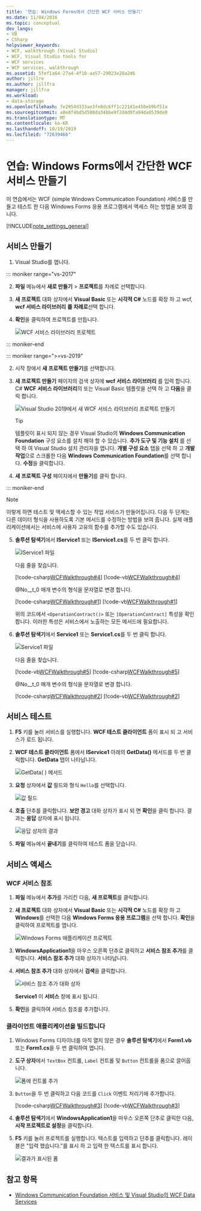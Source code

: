```yaml
---
title: '연습: Windows Forms에서 간단한 WCF 서비스 만들기'
ms.date: 11/04/2016
ms.topic: conceptual
dev_langs:
- VB
- CSharp
helpviewer_keywords:
- WCF, walkthrough [Visual Studio]
- WCF, Visual Studio tools for
- WCF services
- WCF services, walkthrough
ms.assetid: 5fef1a64-27a4-4f10-aa57-29023e28a2d6
author: jillre
ms.author: jillfra
manager: jillfra
ms.workload:
- data-storage
ms.openlocfilehash: 7e2954d333ae3fe0dc6ff1c221d1e450eb9bf51a
ms.sourcegitcommit: a8e8f4bd5d508da34bbe9f2d4d9fa94da0539de0
ms.translationtype: MT
ms.contentlocale: ko-KR
ms.lasthandoff: 10/19/2019
ms.locfileid: "72639466"
---
```

# <a name="walkthrough-create-a-simple-wcf-service-in-windows-forms"></a>연습: Windows Forms에서 간단한 WCF 서비스 만들기

이 연습에서는 WCF (simple Windows Communication Foundation) 서비스를 만들고 테스트 한 다음 Windows Forms 응용 프로그램에서 액세스 하는 방법을 보여 줍니다.

[!INCLUDE[note_settings_general](../data-tools/includes/note_settings_general_md.md)]

## <a name="create-a-service"></a>서비스 만들기

1. Visual Studio를 엽니다.

::: moniker range="vs-2017"

2. **파일** 메뉴에서 **새로 만들기** > **프로젝트**를 차례로 선택합니다.

3. **새 프로젝트** 대화 상자에서 **Visual Basic** 또는 **시각적 C#**  노드를 확장 하 고 wcf, **wcf 서비스 라이브러리** **를 차례로**선택 합니다.

4. **확인**을 클릭하여 프로젝트를 만듭니다.

   ![WCF 서비스 라이브러리 프로젝트](../data-tools/media/wcf1.png)

::: moniker-end

::: moniker range=">=vs-2019"

2. 시작 창에서 **새 프로젝트 만들기**를 선택합니다.

3. **새 프로젝트 만들기** 페이지의 검색 상자에 **wcf 서비스 라이브러리** 를 입력 합니다. C# **WCF 서비스 라이브러리**의 또는 Visual Basic 템플릿을 선택 하 고 **다음**을 클릭 합니다.

   ![Visual Studio 2019에서 새 WCF 서비스 라이브러리 프로젝트 만들기](media/vs-2019/create-new-wcf-service-library.png)

   > [!TIP]
   > 템플릿이 표시 되지 않는 경우 Visual Studio의 **Windows Communication Foundation** 구성 요소를 설치 해야 할 수 있습니다. **추가 도구 및 기능 설치** 를 선택 하 여 Visual Studio 설치 관리자을 엽니다. **개별 구성 요소** 탭을 선택 하 고 **개발 작업**으로 스크롤한 다음 **Windows Communication Foundation**를 선택 합니다. **수정**을 클릭합니다.

4. **새 프로젝트 구성** 페이지에서 **만들기**를 클릭 합니다.

::: moniker-end

   > [!NOTE]
   > 이렇게 하면 테스트 및 액세스할 수 있는 작업 서비스가 만들어집니다. 다음 두 단계는 다른 데이터 형식을 사용하도록 기본 메서드를 수정하는 방법을 보여 줍니다. 실제 애플리케이션에서는 서비스에 사용자 고유의 함수를 추가할 수도 있습니다.

5. **솔루션 탐색기**에서 **IService1** 또는 **IService1.cs**를 두 번 클릭 합니다.

   ![IService1 파일](../data-tools/media/wcf2.png)

   다음 줄을 찾습니다.

   [!code-csharp[WCFWalkthrough#4](../data-tools/codesnippet/CSharp/walkthrough-creating-a-simple-wcf-service-in-windows-forms_1.cs)]
   [!code-vb[WCFWalkthrough#4](../data-tools/codesnippet/VisualBasic/walkthrough-creating-a-simple-wcf-service-in-windows-forms_1.vb)]

   @No__t_0 매개 변수의 형식을 문자열로 변경 합니다.

   [!code-csharp[WCFWalkthrough#1](../data-tools/codesnippet/CSharp/walkthrough-creating-a-simple-wcf-service-in-windows-forms_2.cs)]
   [!code-vb[WCFWalkthrough#1](../data-tools/codesnippet/VisualBasic/walkthrough-creating-a-simple-wcf-service-in-windows-forms_2.vb)]

   위의 코드에서 `<OperationContract()>` 또는 `[OperationContract]` 특성을 확인합니다. 이러한 특성은 서비스에서 노출하는 모든 메서드에 필요합니다.

6. **솔루션 탐색기**에서 **Service1** 또는 **Service1.cs**를 두 번 클릭 합니다.

   ![Service1 파일](../data-tools/media/wcf3.png)

   다음 줄을 찾습니다.

   [!code-vb[WCFWalkthrough#5](../data-tools/codesnippet/VisualBasic/walkthrough-creating-a-simple-wcf-service-in-windows-forms_3.vb)]
   [!code-csharp[WCFWalkthrough#5](../data-tools/codesnippet/CSharp/walkthrough-creating-a-simple-wcf-service-in-windows-forms_3.cs)]

   @No__t_0 매개 변수의 형식을 문자열로 변경 합니다.

   [!code-csharp[WCFWalkthrough#2](../data-tools/codesnippet/CSharp/walkthrough-creating-a-simple-wcf-service-in-windows-forms_4.cs)]
   [!code-vb[WCFWalkthrough#2](../data-tools/codesnippet/VisualBasic/walkthrough-creating-a-simple-wcf-service-in-windows-forms_4.vb)]

## <a name="test-the-service"></a>서비스 테스트

1. **F5** 키를 눌러 서비스를 실행합니다. **WCF 테스트 클라이언트** 폼이 표시 되 고 서비스가 로드 됩니다.

2. **WCF 테스트 클라이언트** 폼에서 **IService1** 아래의 **GetData()** 메서드를 두 번 클릭합니다. **GetData** 탭이 나타납니다.

     ![GetData&#40; &#41; 메서드](../data-tools/media/wcf4.png)

3. **요청** 상자에서 **값** 필드와 형식 `Hello`를 선택합니다.

     ![값 필드](../data-tools/media/wcf5.png)

4. **호출** 단추를 클릭합니다. **보안 경고** 대화 상자가 표시 되 면 **확인**을 클릭 합니다. 결과는 **응답** 상자에 표시 됩니다.

     ![응답 상자의 결과](../data-tools/media/wcf6.png)

5. **파일** 메뉴에서 **끝내기**를 클릭하여 테스트 폼을 닫습니다.

## <a name="access-the-service"></a>서비스 액세스

### <a name="reference-the-wcf-service"></a>WCF 서비스 참조

1. **파일** 메뉴에서 **추가**를 가리킨 다음, **새 프로젝트**를 클릭합니다.

2. **새 프로젝트** 대화 상자에서 **Visual Basic** 또는 **시각적 C#**  노드를 확장 하 고 **Windows**를 선택한 다음 **Windows Forms 응용 프로그램**을 선택 합니다. **확인**을 클릭하여 프로젝트를 엽니다.

     ![Windows Forms 애플리케이션 프로젝트](../data-tools/media/wcf7.png)

3. **WindowsApplication1**을 마우스 오른쪽 단추로 클릭하고 **서비스 참조 추가**를 클릭합니다. **서비스 참조 추가** 대화 상자가 나타납니다.

4. **서비스 참조 추가** 대화 상자에서 **검색**을 클릭합니다.

     ![서비스 참조 추가 대화 상자](../data-tools/media/wcf8.png)

     **Service1** 이 **서비스** 창에 표시 됩니다.

5. **확인**을 클릭하여 서비스 참조를 추가합니다.

### <a name="build-a-client-application"></a>클라이언트 애플리케이션을 빌드합니다

1. Windows Forms 디자이너를 아직 열지 않은 경우 **솔루션 탐색기**에서 **Form1.vb** 또는 **Form1.cs**을 두 번 클릭하여 엽니다.

2. **도구 상자**에서 `TextBox` 컨트롤, `Label` 컨트롤 및 `Button` 컨트롤을 폼으로 끌어옵니다.

     ![폼에 컨트롤 추가](../data-tools/media/wcf9.png)

3. `Button`을 두 번 클릭하고 다음 코드를 `Click` 이벤트 처리기에 추가합니다.

     [!code-csharp[WCFWalkthrough#3](../data-tools/codesnippet/CSharp/walkthrough-creating-a-simple-wcf-service-in-windows-forms_5.cs)]
     [!code-vb[WCFWalkthrough#3](../data-tools/codesnippet/VisualBasic/walkthrough-creating-a-simple-wcf-service-in-windows-forms_5.vb)]

4. **솔루션 탐색기**에서 **WindowsApplication1**을 마우스 오른쪽 단추로 클릭한 다음, **시작 프로젝트로 설정**을 클릭합니다.

5. **F5** 키를 눌러 프로젝트를 실행합니다. 텍스트를 입력하고 단추를 클릭합니다. 레이블은 "입력 했습니다."를 표시 하 고 입력 한 텍스트를 표시 합니다.

     ![결과가 표시된 폼](../data-tools/media/wcf10.png)

## <a name="see-also"></a>참고 항목

- [Windows Communication Foundation 서비스 및 Visual Studio의 WCF Data Services](../data-tools/windows-communication-foundation-services-and-wcf-data-services-in-visual-studio.md)